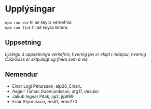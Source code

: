 # Upplýsingar
`npm run dev` til að keyra verkefnið.\
`npm run lint` til að keyra lintera.
## Uppsetning
*Lýsingu á uppsetningu verkefnis, hvernig því er skipt í möppur, hvernig CSS/Sass er skipulagt og fleira sem á við*
## Nemendur
* Einar Logi Pétursson, elp26, EinarL
* Ásgeir Tómas Guðmundsson, atg17, desulol
* Jakub Ingvar Pitak, jip2, jip999
* Ernir Styrmisson, ers51, ernir270